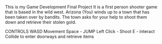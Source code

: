 This is my Game Development Final Project
It is a first person shooter game that is based in the wild west.
Arizona (You) winds up to a town that has been taken over by bandits.
The town asks for your help to shoot them down and retrieve their stolen gold.

CONTROLS
WASD Movement
Space - JUMP
Left Click - Shoot
E - interact
Collide to enter doorways and retrieve items
